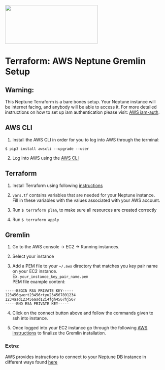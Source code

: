 <img src="https://github.com/audricganser/audricganser.github.io/blob/master/img/terraformneptunegremlin.png" height="125" width="300">

# Terraform: AWS Neptune Gremlin Setup

## Warning:
This Neptune Terraform is a bare bones setup. Your Neptune instance will be
internet facing, and anybody will be able to access it. For more detailed
instructions on how to set up iam authentication please visit: [AWS iam-auth](https://docs.aws.amazon.com/neptune/latest/userguide/iam-auth.html).

## AWS CLI
1. Install the AWS CLI in order for you to log into AWS through the terminal:
```
$ pip3 install awscli --upgrade --user
```

2. Log into AWS using the [AWS CLI](https://docs.aws.amazon.com/cli/latest/userguide/cli-chap-configure.html#cli-quick-configuration)

## Terraform
1. Install Terraform using following [instructions](https://learn.hashicorp.com/terraform/getting-started/install.html)

2. `vars.tf` contains variables that are needed for your Neptune instance. Fill in these variables with the values associated with your AWS account.

3. Run `$ terraform plan`, to make sure all resources are created correctly

4. Run `$ terraform apply`

## Gremlin
1. Go to the AWS console -> EC2 -> Running instances.

2. Select your instance

3. Add a PEM file to your `~/.aws` directory that matches you key pair name on your EC2 instance.  
Ex. `your_instance_key_pair_name.pem`  
PEM file example content:
```
-----BEGIN RSA PRIVATE KEY-----
123456qwert23456rtyu234567891234
1234asd123456asd12i4fgh4567hj567
-----END RSA PRIVATE KEY-----
```

4. Click on the connect button above and follow the commands given to ssh into instance.

5. Once logged into your EC2 instance go through the following [AWS instructions](https://docs.aws.amazon.com/neptune/latest/userguide/access-graph-gremlin-console.html) to finalize the Gremlin installation.

### Extra:
AWS provides instructions to connect to your Neptune DB instance in different ways found [here](https://docs.aws.amazon.com/neptune/latest/userguide/access-graph-gremlin.html)
